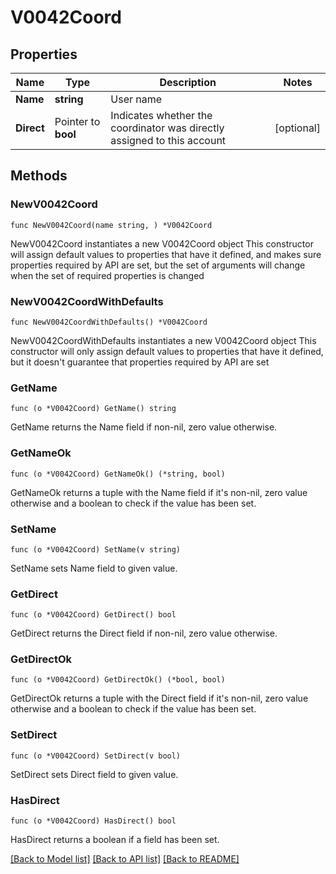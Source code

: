 # V0042Coord

## Properties

Name | Type | Description | Notes
------------ | ------------- | ------------- | -------------
**Name** | **string** | User name | 
**Direct** | Pointer to **bool** | Indicates whether the coordinator was directly assigned to this account | [optional] 

## Methods

### NewV0042Coord

`func NewV0042Coord(name string, ) *V0042Coord`

NewV0042Coord instantiates a new V0042Coord object
This constructor will assign default values to properties that have it defined,
and makes sure properties required by API are set, but the set of arguments
will change when the set of required properties is changed

### NewV0042CoordWithDefaults

`func NewV0042CoordWithDefaults() *V0042Coord`

NewV0042CoordWithDefaults instantiates a new V0042Coord object
This constructor will only assign default values to properties that have it defined,
but it doesn't guarantee that properties required by API are set

### GetName

`func (o *V0042Coord) GetName() string`

GetName returns the Name field if non-nil, zero value otherwise.

### GetNameOk

`func (o *V0042Coord) GetNameOk() (*string, bool)`

GetNameOk returns a tuple with the Name field if it's non-nil, zero value otherwise
and a boolean to check if the value has been set.

### SetName

`func (o *V0042Coord) SetName(v string)`

SetName sets Name field to given value.


### GetDirect

`func (o *V0042Coord) GetDirect() bool`

GetDirect returns the Direct field if non-nil, zero value otherwise.

### GetDirectOk

`func (o *V0042Coord) GetDirectOk() (*bool, bool)`

GetDirectOk returns a tuple with the Direct field if it's non-nil, zero value otherwise
and a boolean to check if the value has been set.

### SetDirect

`func (o *V0042Coord) SetDirect(v bool)`

SetDirect sets Direct field to given value.

### HasDirect

`func (o *V0042Coord) HasDirect() bool`

HasDirect returns a boolean if a field has been set.


[[Back to Model list]](../README.md#documentation-for-models) [[Back to API list]](../README.md#documentation-for-api-endpoints) [[Back to README]](../README.md)


